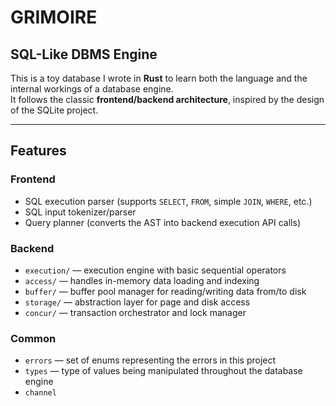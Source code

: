 # GRIMOIRE
## SQL-Like DBMS Engine

This is a toy database I wrote in **Rust** to learn both the language and the internal workings of a database engine.  
It follows the classic **frontend/backend architecture**, inspired by the design of the SQLite project.

---

## Features

### Frontend
- SQL execution parser (supports `SELECT`, `FROM`, simple `JOIN`, `WHERE`, etc.)
- SQL input tokenizer/parser
- Query planner (converts the AST into backend execution API calls)

### Backend
- `execution/` — execution engine with basic sequential operators
- `access/` — handles in-memory data loading and indexing
- `buffer/` — buffer pool manager for reading/writing data from/to disk
- `storage/` — abstraction layer for page and disk access
- `concur/` — transaction orchestrator and lock manager

### Common
- `errors` — set of enums representing the errors in this project
- `types` — type of values being manipulated throughout the database engine
- `channel`


